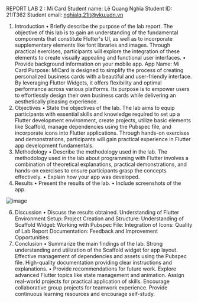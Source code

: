 REPORT
LAB 2 : Mi Card
Student name: Lê Quang Nghĩa
Student ID: 21IT362
Student email: nghialq.21it@vku.udn.vn
1.	Introduction
•	Briefly describe the purpose of the lab report.
The objective of this lab is to gain an understanding of the fundamental components that constitute Flutter's UI, as well as to incorporate supplementary elements like font libraries and images. Through practical exercises, participants will explore the integration of these elements to create visually appealing and functional user interfaces.
•	Provide background information on your mobile app.
App Name: Mi Card
Purpose: MiCard is designed to simplify the process of creating personalized business cards with a beautiful and user-friendly interface. By leveraging Flutter Widgets, it offers flexibility and optimal performance across various platforms. Its purpose is to empower users to effortlessly design their own business cards while delivering an aesthetically pleasing experience.
2.	Objectives
•	State the objectives of the lab.
The lab aims to equip participants with essential skills and knowledge required to set up a Flutter development environment, create projects, utilize basic elements like Scaffold, manage dependencies using the Pubspec file, and incorporate icons into Flutter applications. Through hands-on exercises and demonstrations, participants will gain practical experience in Flutter app development fundamentals.
3.	Methodology
•	Describe the methodology used in the lab.
The methodology used in the lab about programming with Flutter involves a combination of theoretical explanations, practical demonstrations, and hands-on exercises to ensure participants grasp the concepts effectively.
•	Explain how your app was developed.
4.	Results
•	Present the results of the lab.
•	Include screenshots of the app.

 ![image](https://github.com/user-attachments/assets/265a159c-123c-4900-981d-725076050dd9)

6.	Discussion
•	Discuss the results obtained.
Understanding of Flutter Environment Setup:
Project Creation and Structure:
Understanding of Scaffold Widget:
Working with Pubspec File:
Integration of Icons:
Quality of Lab Report Documentation:
Feedback and Improvement Opportunities:
7.	Conclusion
•	Summarize the main findings of the lab.
Strong understanding and utilization of the Scaffold widget for app layout.
Effective management of dependencies and assets using the Pubspec file.
High-quality documentation providing clear instructions and explanations.
•	Provide recommendations for future work.
Explore advanced Flutter topics like state management and animation.
Assign real-world projects for practical application of skills.
Encourage collaborative group projects for teamwork experience.
Provide continuous learning resources and encourage self-study.

